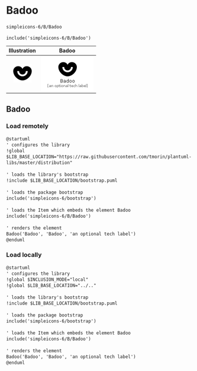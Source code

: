# Badoo


```text
simpleicons-6/B/Badoo
```

```text
include('simpleicons-6/B/Badoo')
```



| Illustration | Badoo |
| :---: | :---: |
| ![illustration for Illustration](../../simpleicons-6/B/Badoo.png) | ![illustration for Badoo](../../simpleicons-6/B/Badoo.Local.png) |




## Badoo

### Load remotely
```plantuml
@startuml
' configures the library
!global $LIB_BASE_LOCATION="https://raw.githubusercontent.com/tmorin/plantuml-libs/master/distribution"

' loads the library's bootstrap
!include $LIB_BASE_LOCATION/bootstrap.puml

' loads the package bootstrap
include('simpleicons-6/bootstrap')

' loads the Item which embeds the element Badoo
include('simpleicons-6/B/Badoo')

' renders the element
Badoo('Badoo', 'Badoo', 'an optional tech label')
@enduml
```

### Load locally
```plantuml
@startuml
' configures the library
!global $INCLUSION_MODE="local"
!global $LIB_BASE_LOCATION="../.."

' loads the library's bootstrap
!include $LIB_BASE_LOCATION/bootstrap.puml

' loads the package bootstrap
include('simpleicons-6/bootstrap')

' loads the Item which embeds the element Badoo
include('simpleicons-6/B/Badoo')

' renders the element
Badoo('Badoo', 'Badoo', 'an optional tech label')
@enduml
```

